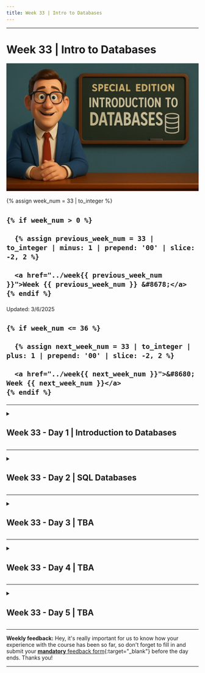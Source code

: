 ```yaml
---
title: Week 33 | Intro to Databases
---
```


<hr class="mb-0">

<h1 id="{{ Week 33-Intro to Databases | slugify }}">
  <span class="week-prefix">Week 33 |</span> Intro to Databases
</h1>

<img src="assets/intro-to-databases.jpg" />

<div class="week-controls">

  {% assign week_num = 33 | to_integer %}

  <h2 class="week-controls__previous_week">

    {% if week_num > 0 %}

      {% assign previous_week_num = 33 | to_integer | minus: 1 | prepend: '00' | slice: -2, 2 %}

      <a href="../week{{ previous_week_num }}">Week {{ previous_week_num }} &#8678;</a>
    {% endif %}

  </h2>

  <span>Updated: 3/6/2025</span>

  <h2 class="week-controls__next_week">

    {% if week_num <= 36 %}

      {% assign next_week_num = 33 | to_integer | plus: 1 | prepend: '00' | slice: -2, 2 %}

      <a href="../week{{ next_week_num }}">&#8680; Week {{ next_week_num }}</a>
    {% endif %}

  </h2>

</div>

---

<!-- Week 33 - Day 1 | Introduction to Databases -->
<details markdown="1">
  <summary>
    <h2>
      <span class="summary-day">Week 33 - Day 1</span> | Introduction to Databases</h2>
  </summary>

### Schedule

  - **Watch the lectures**
  - **Study the suggested material**
  - **Practice on the topics and share your questions**

### Study Plan

  Your instructor will share the video lectures with you. Here are the topics covered:

  - **Part 1:** Gravatars and hashes.
  - **Part 2:** Intro to Relational Databases
  - **Part 3:** Intro to Relational Databases

  **References & Resources:**

  - [**A Shelfish Starter Guide to Databases**](https://maggieappleton.com/databases){:target="_blank"}  
  - Try SQL online (no DB installation on your system required)  
    - [https://sqlfiddle.com](https://sqlfiddle.com){:target="_blank"} (Select SQLite)  
    - [https://www.db-fiddle.com](https://www.db-fiddle.com){:target="_blank"} (Select SQLite)  
  - [SQL at W3Schools](https://www.w3schools.com/sql/default.asp){:target="_blank"}  
  - [**The School Database as a Spreadsheet**](https://docs.google.com/spreadsheets/d/1DeTyspgfT-38JbufGDw_pV5arDF2UanVJ3qDFIiZmmY/edit?usp=sharing){:target="_blank"}  
  - [Gravatar](https://gravatar.com/){:target="_blank"}  
    - [https://docs.gravatar.com/api/avatars/images/](https://docs.gravatar.com/api/avatars/images/){:target="_blank"}  
    - [https://docs.gravatar.com/api/profiles/](https://docs.gravatar.com/api/profiles/){:target="_blank"}  
  - Calculate SHA256 using the CLI:  
    - `echo -n somestring | sha256sum`  
  - How we store information in a relational database:  
    - **Find the Entities you need:** Think about the type of data you want to store (think *Entities*, the types of things we want to store: products, movies, students, transactions, accounts, gravatars)  
      - define Entity: *“a thing with distinct and independent existence.”*  
    - **Think about the specific properties that describe these Entities**  
    - **Create Tables for each of these Entities**  
      - **You have to come up a very specific and precise *Schema*** (aka Shape): boils down to number of columns, name of these columns and the data types (integers, strings)  
    - **Think and describe the relationship between those Entities**   
      - One-to-Many, One-to-One, Many-to-Many  
  - [The SQL ISO Standard](https://en.wikipedia.org/wiki/SQL:2023){:target="_blank"}  
  - [List of relational database management systems](https://en.wikipedia.org/wiki/List_of_relational_database_management_systems){:target="_blank"}  
  - [SQL.js](https://sql.js.org/#/){:target="_blank"} (SQLite compiled from C to JS (webassembly))  
    - [SQLite available data types](https://sqlite.org/datatype3.html){:target="_blank"}  
    - Cheatsheets:  
      - [https://vhernando.github.io/sqlite3-cheat-sheet](https://vhernando.github.io/sqlite3-cheat-sheet){:target="_blank"}  
      - [https://www.sqlitetutorial.net/sqlite-cheat-sheet/](https://www.sqlitetutorial.net/sqlite-cheat-sheet/){:target="_blank"}

<!-- Summary -->

### Exercises

  - Watch and try all the examples in this video: [SQL Tutorial for Beginners \| SQL Crash Course](https://www.youtube.com/watch?v=2kHV2_CXJ38){:target="_blank"}  
  - Google for examples (real-life) of all the SQL relations (1-1, 1-m, m-m)  
  - [**https://sqlfiddle.com/**](https://sqlfiddle.com/){:target="_blank"}  
  - [**https://www.db-fiddle.com/**](https://www.db-fiddle.com/){:target="_blank"}  
  - **Challenge: add a phone table to the School Database with a 1-1 relation**  
  - Study this SO thread to learn more about secure DB IDs:  
    - [Exposing database IDs \- security risk?](https://stackoverflow.com/questions/396164/exposing-database-ids-security-risk){:target="_blank"}  
  - How to use Gravatar to display users’ avatar on your app based on their email, without exposing their email  
    - 1) First you have to get the user’s email **(always with consent)**  
    - 2) Calculate a **special hash** based on their email:  
      - [https://docs.gravatar.com/api/avatars/hash/](https://docs.gravatar.com/api/avatars/hash/){:target="_blank"}   
      - [https://www.gravatar.com/avatar/**3b3be63a4c2a439b013787725dfce802**?d=identicon](https://www.gravatar.com/avatar/3b3be63a4c2a439b013787725dfce802?d=identicon){:target="_blank"}  
      - One-way hash: email => hash  
      - There’s no way to get the email <= hash (no other way round)  
      - Guide for [Node.js](https://docs.gravatar.com/api/avatars/node/){:target="_blank"}  
      - [SHA256 for the Browser](https://www.30secondsofcode.org/js/s/hash-sha-256/){:target="_blank"}  
  - Study the resources  
  - Install [SQLite](https://sqlite.org/){:target="_blank"} on your system and explore the [Getting Started](https://sqlite.org/cli.html){:target="_blank"} CLI guide  
    - Don’t forget: While exploring new technologies, try to be active on Slack!

  **IMPORTANT:** Make sure to complete all the tasks found in the **daily Progress Sheet** and update the sheet accordingly. Once you've updated the sheet, don't forget to `commit` and `push`. The progress draft sheet for this day is: **/user/week33/progress/progress.draft.w33.d01.csv**

  You should **NEVER** update the `draft` sheets directly, but rather work on a copy of them according to the instructions [found here](../week01/resources/PROGRESS-WORKFLOW.md).


<!-- Extra Resources -->

<!-- Sources and Attributions -->
  
</details>

<hr class="mt-1">

<!-- Week 33 - Day 2 | SQL Databases -->
<details markdown="1">
  <summary>
    <h2>
      <span class="summary-day">Week 33 - Day 2</span> | SQL Databases</h2>
  </summary>

### Schedule

  - **Study the suggested material**
  - **Practice on the topics and share your questions**

### Study Plan

  ![](./assets/SQL.jpg)

  Today is a good opportunity to watch the following videos related to Relational Databases (aka SQL-databases):

  - One of the best introductions: [SQL Tutorial for Beginners \| SQL Crash Course](https://www.youtube.com/watch?v=2kHV2_CXJ38){:target="_blank"} (1h)

  - [Intro to Databases by Al Zimmerman](https://www.youtube.com/watch?v=D98mNPLccSg){:target="_blank"}
  
  - An amazing [introduction to SQL](https://www.youtube.com/watch?v=KLwnfxhobIQ){:target="_blank"} by the incredible Eddie Woo 

  - If you are into Podcasts or just want to take a little break AFK and take a walk, [here's a great episode](http://kopec.live/episode/e63557fe721b446c/databases){:target="_blank"} by "Kopec Explains Software", explaining Databases. We highly recommend that you check out the other episodes of this Podcast.

  When you are done going through the theory, jump into practice through this interactive SQL book:

  - [Select Star SQL](https://selectstarsql.com){:target="_blank"}

  - Here's the repository with the code accompanying the "SQL Crash Course"
    - [https://github.com/in-tech-gration/sql-crash-course](https://github.com/in-tech-gration/sql-crash-course){:target="_blank"}

<!-- Summary -->

<!-- Exercises -->

<!-- Extra Resources -->

<!-- Sources and Attributions -->
  
</details>

<hr class="mt-1">

<!-- Week 33 - Day 3 | TBA -->
<details markdown="1">
  <summary>
    <h2>
      <span class="summary-day">Week 33 - Day 3</span> | TBA</h2>
  </summary>

### Schedule

  - **Watch the lectures**
  - **Study the suggested material**
  - **Practice on the topics and share your questions**

### Study Plan

  Your instructor will share the video lectures with you. Here are the topics covered:

  - **Part 1:** 
  - **Part 2:**

  You can find the lecture code [here](){:target="_blank"}

  **Lecture Notes & Questions:**

  **References & Resources:**

<!-- Summary -->

<!-- Exercises -->

### Extra Resources

  ---



  _Photo by []()_


<!-- Sources and Attributions -->
  
</details>

<hr class="mt-1">

<!-- Week 33 - Day 4 | TBA -->
<details markdown="1">
  <summary>
    <h2>
      <span class="summary-day">Week 33 - Day 4</span> | TBA</h2>
  </summary>

### Schedule

  - **Study the suggested material**
  - **Practice on the topics and share your questions**

<!-- Study Plan -->

<!-- Summary -->

<!-- Exercises -->

<!-- Extra Resources -->

<!-- Sources and Attributions -->
  
</details>

<hr class="mt-1">

<!-- Week 33 - Day 5 | TBA -->
<details markdown="1">
  <summary>
    <h2>
      <span class="summary-day">Week 33 - Day 5</span> | TBA</h2>
  </summary>

### Schedule

  - **Watch the lectures**
  - **Study the suggested material**
  - **Practice on the topics and share your questions**

### Study Plan

  Your instructor will share the video lectures with you. Here are the topics covered:

  - **Part 1:** 
  - **Part 2:**

  You can find the lecture code [here](){:target="_blank"}

  **Lecture Notes & Questions:**

  **References & Resources:**

<!-- Summary -->

<!-- Exercises -->

### Extra Resources

  ---



  _Photo by []()_


<!-- Sources and Attributions -->
  
</details>


<hr class="mt-1">

**Weekly feedback:** Hey, it's really important for us to know how your experience with the course has been so far, so don't forget to fill in and submit your [**mandatory** feedback form](https://forms.gle/S6Zg3bbS2uuwsSZF9){:target="_blank"} before the day ends. Thanks you!



---

<!-- COMMENTS: -->
<script src="https://utteranc.es/client.js"
  repo="in-tech-gration/WDX-180"
  issue-term="pathname"
  theme="github-dark"
  crossorigin="anonymous"
  async>
</script>